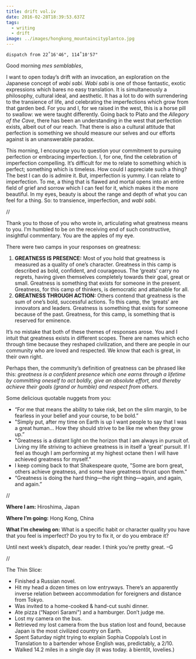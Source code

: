 ```yaml
---
title: drift vol.iv
date: 2016-02-28T18:39:53.637Z
tags:
  - writing
  - drift
image: ../images/hongkong_mountaincityplantco.jpg
---
```


`dispatch from 22˚16'46", 114˚10'57"`

Good morning _mes semblables_,

I want to open today’s drift with an invocation, an exploration on the Japanese concept of _wabi sabi_. _Wabi sabi_ is one of those fantastic, exotic expressions which bares no easy translation. It is simultaneously a philosophy, cultural ideal, and aesthetic. It has a lot to do with surrendering to the transience of life, and celebrating the imperfections which grow from that garden bed. For you and I, for we raised in the west, this is a horse pill to swallow: we were taught differently. Going back to Plato and the _Allegory of the Cave_, there has been an understanding in the west that perfection exists, albeit out of our reach. That there is also a cultural attitude that perfection is something we should measure our selves and our efforts against is an unanswerable paradox.

This morning, I encourage you to question your commitment to pursuing perfection or embracing imperfection. I, for one, find the celebration of imperfection compelling. It’s difficult for me to relate to something which is perfect; something which is timeless. How could I appreciate such a thing? The best I can do is admire it. But, imperfection is yummy. I can relate to imperfection. To me, a thing that is flawed and mortal opens into an entire field of grief and sorrow which I can feel for it, which makes it the more beautiful. In my eyes, beauty is about the range and depth of what you can feel for a thing. So: to transience, imperfection, and _wabi sabi_.

//

Thank you to those of you who wrote in, articulating what greatness means to you. I’m humbled to be on the receiving end of such constructive, insightful commentary. You are the apples of my eye.

There were two camps in your responses on greatness:

1. **GREATNESS IS PRESENCE:** Most of you hold that greatness is measured as a quality of one’s character. Greatness in this camp is described as bold, confident, and courageous. The ‘greats’ carry no regrets, having given themselves completely towards their goal, great or small. Greatness is something that exists for someone in the present. Greatness, for this camp of thinkers, is democratic and attainable for all.
2. **GREATNESS THROUGH ACTION:** Others contend that greatness is the sum of one’s bold, successful actions. To this camp, the ‘greats’ are innovators and leaders. Greatness is something that exists for someone because of the past. Greatness, for this camp, is something that is reserved for eminence.

It’s no mistake that both of these themes of responses arose. You and I intuit that greatness exists in different scopes. There are names which echo through time because they reshaped civilization, and there are people in our community who are loved and respected. We know that each is great, in their own right.

Perhaps then, the community’s definition of greatness can be phrased like this: _greatness is a confident presence which one earns through a lifetime by committing oneself to act boldly, give an absolute effort, and thereby achieve their goals (grand or humble) and respect from others._

Some delicious quotable nuggets from you:

- “For me that means the ability to take risk, bet on the slim margin, to be fearless in your belief and your course, to be bold.”
- "Simply put, after my time on Earth is up I want people to say that I was a great human… How they should strive to be like me when they grow up.”
- "Greatness is a distant light on the horizon that I am always in pursuit of. Living my life striving to achieve greatness is in itself a ‘great’ pursuit. If I feel as though I am performing at my highest octane then I will have achieved greatness for myself.”
- I keep coming back to that Shakespeare quote, "Some are born great, others achieve greatness, and some have greatness thrust upon them."
- “Greatness is doing the hard thing—the right thing—again, and again, and again.”

//

**Where I am:** Hiroshima, Japan

**Where I’m going:** Hong Kong, China

**What I’m chewing on:** What is a specific habit or character quality you have that you feel is imperfect? Do you try to fix it, or do you embrace it?

Until next week’s dispatch, dear reader. I think you’re pretty great. –G

//

The Thin Slice:

- Finished a Russian novel.
- Hit my head a dozen times on low entryways. There’s an apparently inverse relation between accommodation for foreigners and distance from Tokyo.
- Was invited to a home-cooked & hand-cut sushi dinner.
- Ate pizza (“Napori Sarami") and a hamburger. Don’t judge me.
- Lost my camera on the bus.
- Retrieved my lost camera from the bus station lost and found, because Japan is the most civilized country on Earth.
- Spent Saturday night trying to explain Sophia Coppola’s Lost in Translation to a bartender whose English was, predictably, a 2/10.
- Walked 14.2 miles in a single day (it was today. à bientôt, lovelies.)
